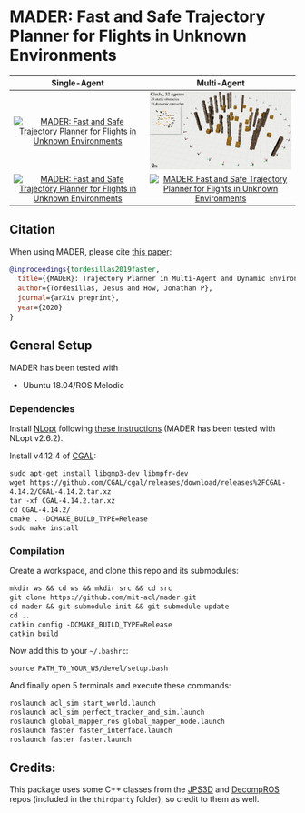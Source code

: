 # MADER: Fast and Safe Trajectory Planner for Flights in Unknown Environments #

Single-Agent               |  Multi-Agent           | 
:-------------------------:|:-------------------------:|
[![MADER: Fast and Safe Trajectory Planner for Flights in Unknown Environments](./mader/imgs/single_agent1.gif)](https://www.youtube.com/user/AerospaceControlsLab "MADER: Fast and Safe Trajectory Planner for Flights in Unknown Environments")      |  [![MADER: Fast and Safe Trajectory Planner for Flights in Unknown Environments](./mader/imgs/circle.gif)](https://www.youtube.com/user/AerospaceControlsLab "MADER: Fast and Safe Trajectory Planner for Flights in Unknown Environments") |  
[![MADER: Fast and Safe Trajectory Planner for Flights in Unknown Environments](./mader/imgs/single_agent2.gif)](https://www.youtube.com/user/AerospaceControlsLab "MADER: Fast and Safe Trajectory Planner for Flights in Unknown Environments")       |  [![MADER: Fast and Safe Trajectory Planner for Flights in Unknown Environments](./mader/imgs/sphere.gif)](https://www.youtube.com/user/AerospaceControlsLab "MADER: Fast and Safe Trajectory Planner for Flights in Unknown Environments")    |  

## Citation

When using MADER, please cite [this paper](https://www.google.com/):

```bibtex
@inproceedings{tordesillas2019faster,
  title={{MADER}: Trajectory Planner in Multi-Agent and Dynamic Environments},
  author={Tordesillas, Jesus and How, Jonathan P},
  journal={arXiv preprint},
  year={2020}
}
```

## General Setup
MADER has been tested with 
* Ubuntu 18.04/ROS Melodic 

### Dependencies

Install [NLopt](https://nlopt.readthedocs.io/en/latest/) following [these instructions](https://nlopt.readthedocs.io/en/latest/#download-and-installation) (MADER has been tested with NLopt v2.6.2).

Install v4.12.4 of [CGAL](https://www.cgal.org/): 

```
sudo apt-get install libgmp3-dev libmpfr-dev
wget https://github.com/CGAL/cgal/releases/download/releases%2FCGAL-4.14.2/CGAL-4.14.2.tar.xz
tar -xf CGAL-4.14.2.tar.xz
cd CGAL-4.14.2/
cmake . -DCMAKE_BUILD_TYPE=Release
sudo make install
```

### Compilation

Create a workspace, and clone this repo and its submodules:
```
mkdir ws && cd ws && mkdir src && cd src
git clone https://github.com/mit-acl/mader.git
cd mader && git submodule init && git submodule update
cd ..
catkin config -DCMAKE_BUILD_TYPE=Release
catkin build
```

Now add this to your `~/.bashrc`: 
```
source PATH_TO_YOUR_WS/devel/setup.bash
```

And finally open 5 terminals and execute these commands:
```
roslaunch acl_sim start_world.launch
roslaunch acl_sim perfect_tracker_and_sim.launch
roslaunch global_mapper_ros global_mapper_node.launch
roslaunch faster faster_interface.launch
roslaunch faster faster.launch
```


## Credits:
This package uses some C++ classes from the [JPS3D](https://github.com/KumarRobotics/jps3d) and [DecompROS](https://github.com/sikang/DecompROS) repos (included in the `thirdparty` folder), so credit to them as well. 

